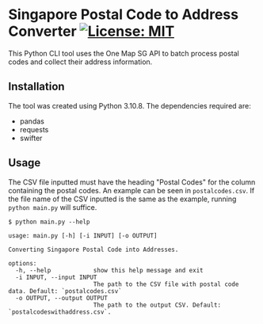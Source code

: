 # Singapore Postal Code to Address Converter [![License: MIT](https://img.shields.io/badge/License-MIT-yellow.svg)](https://opensource.org/licenses/MIT)

This Python CLI tool uses the One Map SG API to batch process postal codes and collect their address information.

## Installation

The tool was created using Python 3.10.8. The dependencies required are:

- pandas
- requests
- swifter

## Usage

The CSV file inputted must have the heading "Postal Codes" for the column containing the postal codes. An example can be seen in `postalcodes.csv`. If the file name of the CSV inputted is the same as the example, running `python main.py` will suffice.

    $ python main.py --help
    
    usage: main.py [-h] [-i INPUT] [-o OUTPUT]

    Converting Singapore Postal Code into Addresses.

    options:
      -h, --help            show this help message and exit
      -i INPUT, --input INPUT
                            The path to the CSV file with postal code data. Default: `postalcodes.csv`
      -o OUTPUT, --output OUTPUT
                            The path to the output CSV. Default: `postalcodeswithaddress.csv`.
